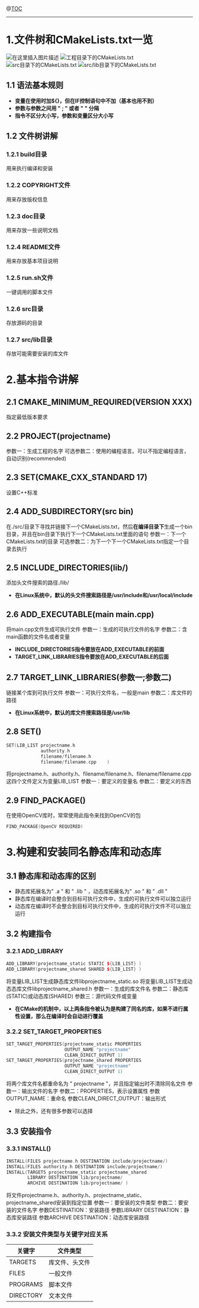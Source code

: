 ﻿


@[TOC](文章目录)

---



# 1.文件树和CMakeLists.txt一览
![在这里插入图片描述](https://img-blog.csdnimg.cn/a3bad4725ba94301b7cba7dd8209fea4.png#pic_center)
![工程目录下的CMakeLists.txt](https://img-blog.csdnimg.cn/4157fd35b4b74ed4abeb0f47104fef42.png#pic_center)
![src目录下的CMakeLists.txt](https://img-blog.csdnimg.cn/40b2ea19050941069a3ab41d66d0fdf7.png#pic_center)
![src/lib目录下的CMakeLists.txt](https://img-blog.csdnimg.cn/8836961877de48e1ada55af7810b1457.png#pic_center)



## 1.1 语法基本规则

 - **变量在使用时加${}，但在IF控制语句中不加（基本也用不到）**
 - **参数与参数之间用 " ; " 或者 "    " 分隔**
 - **指令不区分大小写，参数和变量区分大小写**
## 1.2 文件树讲解
### 1.2.1 build目录
用来执行编译和安装
### 1.2.2 COPYRIGHT文件
用来存放版权信息
### 1.2.3 doc目录
用来存放一些说明文档
### 1.2.4 README文件
用来存放基本项目说明
### 1.2.5 run.sh文件
一键调用的脚本文件
### 1.2.6 src目录
存放源码的目录
### 1.2.7 src/lib目录
存放可能需要安装的库文件
# 2.基本指令讲解
## 2.1 CMAKE_MINIMUM_REQUIRED(VERSION XXX)
指定最低版本要求

## 2.2 PROJECT(projectname)
参数一：生成工程的名字
可选参数二：使用的编程语言。可以不指定编程语言，自动识别(recommended)
## 2.3 SET(CMAKE_CXX_STANDARD 17)
设置C++标准
## 2.4 ADD_SUBDIRECTORY(src bin)
在./src/目录下寻找并链接下一个CMakeLists.txt，然后**在编译目录下**生成一个bin目录，并且在bin目录下执行下一个CMakeLists.txt里面的语句
参数一：下一个CMakeLists.txt的目录
可选参数二：为下一个下一个CMakeLists.txt指定一个目录去执行
## 2.5 INCLUDE_DIRECTORIES(lib/)
添加头文件搜索的路径./lib/

 - **在Linux系统中，默认的头文件搜索路径是/usr/include和/usr/local/include**
## 2.6 ADD_EXECUTABLE(main main.cpp)
将main.cpp文件生成可执行文件
参数一：生成的可执行文件的名字
参数二：含main函数的文件名或者变量
 - **INCLUDE_DIRECTORIES指令要放在ADD_EXECUTABLE的前面**
 - **TARGET_LINK_LIBRARIES指令要放在ADD_EXECUTABLE的后面**

## 2.7 TARGET_LINK_LIBRARIES(参数一;参数二)
链接某个库到可执行文件
参数一：可执行文件名，一般是main
参数二：库文件的路径
 - **在Linux系统中，默认的库文件搜索路径是/usr/lib**
## 2.8 SET()
```cpp
SET(LIB_LIST projectname.h
             authority.h
             filename/filename.h
             filename/filename.cpp    )
```
将projectname.h、authority.h、filename/filename.h、filename/filename.cpp 这四个文件定义为变量LIB_LIST
参数一：要定义的变量名
参数二：要定义的东西
## 2.9 FIND_PACKAGE()
在使用OpenCV库时，常常使用此指令来找到OpenCV的包

```cpp
FIND_PACKAGE(OpenCV REQUIRED)
```



#  3.构建和安装同名静态库和动态库
## 3.1 静态库和动态库的区别
 - 静态库拓展名为" .a "  和 " .lib " ，动态库拓展名为" .so "  和 " .dll "
 - 静态库在编译时会整合到目标可执行文件中，生成的可执行文件可以独立运行
 - 动态库在编译时不会整合到目标可执行文件中，生成的可执行文件不可以独立运行
## 3.2 构建指令
### 3.2.1 ADD_LIBRARY

```cpp
ADD_LIBRARY(projectname_static STATIC ${LIB_LIST} )
ADD_LIBRARY(projectname_shared SHARED ${LIB_LIST} )
```
将变量LIB_LIST生成静态库文件libprojectname_static.so
将变量LIB_LIST生成动态态库文件libprojectname_shared.h
参数一：生成的库文件名
参数二：静态库(STATIC)或动态库(SHARED)
参数三：源代码文件或变量

 - **在CMake的机制中，以上两条指令被认为是构建了同名的库，如果不进行属性设置，那么在编译时会自动进行覆盖**
### 3.2.2 SET_TARGET_PROPERTIES

```cpp
SET_TARGET_PROPERTIES(projectname_static PROPERTIES 
                      OUTPUT_NAME "projectname"
                      CLEAN_DIRECT_OUTPUT 1)
SET_TARGET_PROPERTIES(projectname_shared PROPERTIES 
                      OUTPUT_NAME "projectname"
                      CLEAN_DIRECT_OUTPUT 1)
```
将两个库文件名都重命名为 " projectname "，并且指定输出时不清除同名文件
参数一：输出文件的名字
参数二：PROPERTIES，表示设置属性
参数OUTPUT_NAME：重命名
参数CLEAN_DIRECT_OUTPUT：输出形式
 - 除此之外，还有很多参数可以选择
## 3.3 安装指令
### 3.3.1 INSTALL()

```cpp
INSTALL(FILES projectname.h DESTINATION include/projectname/)
INSTALL(FILES authority.h DESTINATION include/projectname/)
INSTALL(TARGETS projectname_static projectname_shared 
        LIBRARY DESTINATION lib/projectname/
        ARCHIVE DESTINATION lib/projectname/ )  
```
将文件projectname.h、authority.h、projectname_static、projectname_shared安装到指定位置
参数一：要安装的文件类型
参数二：要安装的文件名字
参数DESTINATION：安装路径
参数LIBRARY DESTINATION：静态库安装路径
参数ARCHIVE DESTINATION：动态库安装路径
### 3.3.2 安装文件类型与关键字对应关系
|关键字  |  文件类型 |   
|--|--|
| TARGETS | 库文件、头文件 |   
| FILES | 一般文件 |   
| PROGRAMS |  脚本文件 |
| DIRECTORY | 文本文件  |
